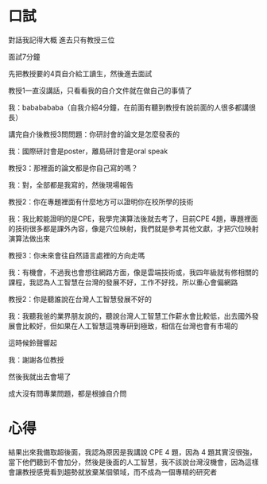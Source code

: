 # 口試

對話我記得大概
進去只有教授三位

面試7分鐘

先把教授要的4頁自介給工讀生，然後進去面試



教授1一直沒講話，只看看我的自介文件就在做自己的事情了

我：bababababa（自我介紹4分鐘，在前面有聽到教授有說前面的人很多都講很長）



講完自介後教授3問問題：你研討會的論文是怎麼發表的

我：國際研討會是poster，離島研討會是oral speak



教授3：那裡面的論文都是你自己寫的嗎？

我：對，全部都是我寫的，然後現場報告



教授2：你在專題裡面有什麼地方可以證明你在校所學的技術

我：我比較能證明的是CPE，我學完演算法後就去考了，目前CPE 4題，專題裡面的技術很多都是課外內容，像是穴位映射，我們就是參考其他文獻，才把穴位映射演算法做出來



教授3：你未來會往自然語言處裡的方向走嗎

我：有機會，不過我也會想往網路方面，像是雲端技術或，我四年級就有修相關的課程，我認為人工智慧在台灣的發展不好，工作不好找，所以重心會偏網路



教授2：你是聽誰說在台灣人工智慧發展不好的

我：我聽我爸的業界朋友說的，聽說台灣人工智慧工作薪水會比較低，出去國外發展會比較好，但如果在人工智慧這塊專研到極致，相信在台灣也會有市場的



這時候鈴聲響起

我：謝謝各位教授



然後我就出去會場了

成大沒有問專業問題，都是根據自介問



# 心得

結果出來我備取超後面，我認為原因是我講說 CPE 4 題，因為 4 題其實沒很強，當下他們聽到不會加分，然後是後面的人工智慧，我不該說台灣沒機會，因為這樣會讓教授感覺看到趨勢就放棄某個領域，而不成為一個專精的研究者